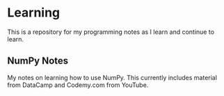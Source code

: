 # Learning

This is a repository for my programming notes as I learn and continue to learn.

## NumPy Notes
My notes on learning how to use NumPy. This currently includes material from DataCamp and Codemy.com from YouTube.